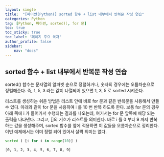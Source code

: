 ```yaml
---
layout: single
title:  "[파이썬(Python)] sorted 함수 + list 내부에서 반복문 작성 연습"
categories: Python
tag: [Python, 파이썬, sorted(), for 문]
toc: true
toc_sticky: true
toc_label: '페이지 주요 목자'
author_profile: false
sidebar:
    nav: "docs"
---
```





## sorted 함수 + list 내부에서 반복문 작성 연습
sorted() 함수는 문자열의 알파벳 순으로 정렬하거나, 숫자의 경우에는 오름차순으로 정렬해준다. 즉, 1, 5, 3 라는 값이 나열되어 있으면 1, 3, 5 로 sorted 시켜준다.

리스트를 생성하는 쉬운 방법은 리스트 안에 바로 for 문과 같은 반복문을 사용해서 만들 수 있다. 아래와 같이 for 문을 사용하여 i 를 10 번 반복 하도록 한다. 보통 for 문의 경우 아래 쪽에 i 가 들어가서 수행되는 결과를 나오는데, 여기서는 for 문 앞쪽에 해당 되는 출력을 나타낸다. 그리고, []의 기호가 리스트를 의미한다. 바로 i 를 0 부터 9 까지 반복하는 값을 생성해주며, sorted 함수를 앞에 적용하면 이 값들을 오름차순으로 정리한다. 이번 예제에서는 이미 정렬 되어 있어서 살짝 의미는 없다.


```python
sorted ( [i for i in range(10)] )
```




    [0, 1, 2, 3, 4, 5, 6, 7, 8, 9]



